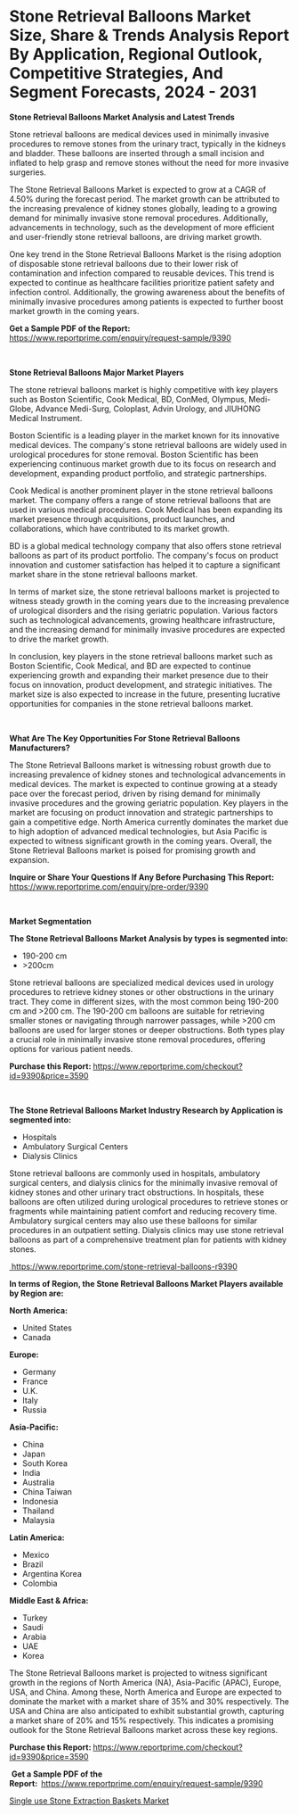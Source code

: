<p><h1>Stone Retrieval Balloons Market Size, Share & Trends Analysis Report By Application, Regional Outlook, Competitive Strategies, And Segment Forecasts, 2024 - 2031</h1></p><p><strong>Stone Retrieval Balloons Market Analysis and Latest Trends</strong></p>
<p><p>Stone retrieval balloons are medical devices used in minimally invasive procedures to remove stones from the urinary tract, typically in the kidneys and bladder. These balloons are inserted through a small incision and inflated to help grasp and remove stones without the need for more invasive surgeries.</p><p>The Stone Retrieval Balloons Market is expected to grow at a CAGR of 4.50% during the forecast period. The market growth can be attributed to the increasing prevalence of kidney stones globally, leading to a growing demand for minimally invasive stone removal procedures. Additionally, advancements in technology, such as the development of more efficient and user-friendly stone retrieval balloons, are driving market growth.</p><p>One key trend in the Stone Retrieval Balloons Market is the rising adoption of disposable stone retrieval balloons due to their lower risk of contamination and infection compared to reusable devices. This trend is expected to continue as healthcare facilities prioritize patient safety and infection control. Additionally, the growing awareness about the benefits of minimally invasive procedures among patients is expected to further boost market growth in the coming years.</p></p>
<p><strong>Get a Sample PDF of the Report:&nbsp;</strong> <a href="https://www.reportprime.com/enquiry/request-sample/9390">https://www.reportprime.com/enquiry/request-sample/9390</a></p>
<p>&nbsp;</p>
<p><strong>Stone Retrieval Balloons Major Market Players</strong></p>
<p><p>The stone retrieval balloons market is highly competitive with key players such as Boston Scientific, Cook Medical, BD, ConMed, Olympus, Medi-Globe, Advance Medi-Surg, Coloplast, Advin Urology, and JIUHONG Medical Instrument.</p><p>Boston Scientific is a leading player in the market known for its innovative medical devices. The company's stone retrieval balloons are widely used in urological procedures for stone removal. Boston Scientific has been experiencing continuous market growth due to its focus on research and development, expanding product portfolio, and strategic partnerships.</p><p>Cook Medical is another prominent player in the stone retrieval balloons market. The company offers a range of stone retrieval balloons that are used in various medical procedures. Cook Medical has been expanding its market presence through acquisitions, product launches, and collaborations, which have contributed to its market growth.</p><p>BD is a global medical technology company that also offers stone retrieval balloons as part of its product portfolio. The company's focus on product innovation and customer satisfaction has helped it to capture a significant market share in the stone retrieval balloons market.</p><p>In terms of market size, the stone retrieval balloons market is projected to witness steady growth in the coming years due to the increasing prevalence of urological disorders and the rising geriatric population. Various factors such as technological advancements, growing healthcare infrastructure, and the increasing demand for minimally invasive procedures are expected to drive the market growth.</p><p>In conclusion, key players in the stone retrieval balloons market such as Boston Scientific, Cook Medical, and BD are expected to continue experiencing growth and expanding their market presence due to their focus on innovation, product development, and strategic initiatives. The market size is also expected to increase in the future, presenting lucrative opportunities for companies in the stone retrieval balloons market.</p></p>
<p>&nbsp;</p>
<p><strong>What Are The Key Opportunities For Stone Retrieval Balloons Manufacturers?</strong></p>
<p><p>The Stone Retrieval Balloons market is witnessing robust growth due to increasing prevalence of kidney stones and technological advancements in medical devices. The market is expected to continue growing at a steady pace over the forecast period, driven by rising demand for minimally invasive procedures and the growing geriatric population. Key players in the market are focusing on product innovation and strategic partnerships to gain a competitive edge. North America currently dominates the market due to high adoption of advanced medical technologies, but Asia Pacific is expected to witness significant growth in the coming years. Overall, the Stone Retrieval Balloons market is poised for promising growth and expansion.</p></p>
<p><strong>Inquire or Share Your Questions If Any Before Purchasing This Report:</strong> <a href="https://www.reportprime.com/enquiry/pre-order/9390">https://www.reportprime.com/enquiry/pre-order/9390</a></p>
<p>&nbsp;</p>
<p><strong>Market Segmentation</strong></p>
<p><strong>The Stone Retrieval Balloons Market Analysis by types is segmented into:</strong></p>
<p><ul><li>190-200 cm</li><li>>200cm</li></ul></p>
<p><p>Stone retrieval balloons are specialized medical devices used in urology procedures to retrieve kidney stones or other obstructions in the urinary tract. They come in different sizes, with the most common being 190-200 cm and >200 cm. The 190-200 cm balloons are suitable for retrieving smaller stones or navigating through narrower passages, while >200 cm balloons are used for larger stones or deeper obstructions. Both types play a crucial role in minimally invasive stone removal procedures, offering options for various patient needs.</p></p>
<p><strong>Purchase this Report:&nbsp;</strong><a href="https://www.reportprime.com/checkout?id=9390&price=3590">https://www.reportprime.com/checkout?id=9390&price=3590</a></p>
<p>&nbsp;</p>
<p><strong>The Stone Retrieval Balloons Market Industry Research by Application is segmented into:</strong></p>
<p><ul><li>Hospitals</li><li>Ambulatory Surgical Centers</li><li>Dialysis Clinics</li></ul></p>
<p><p>Stone retrieval balloons are commonly used in hospitals, ambulatory surgical centers, and dialysis clinics for the minimally invasive removal of kidney stones and other urinary tract obstructions. In hospitals, these balloons are often utilized during urological procedures to retrieve stones or fragments while maintaining patient comfort and reducing recovery time. Ambulatory surgical centers may also use these balloons for similar procedures in an outpatient setting. Dialysis clinics may use stone retrieval balloons as part of a comprehensive treatment plan for patients with kidney stones.</p></p>
<p><a href="https://www.reportprime.com/stone-retrieval-balloons-r9390">&nbsp;https://www.reportprime.com/stone-retrieval-balloons-r9390</a></p>
<p><strong>In terms of Region, the Stone Retrieval Balloons Market Players available by Region are:</strong></p>
<p>
    <p> <strong> North America: </strong>
        <ul>
            <li>United States</li>
            <li>Canada</li>
        </ul>
        </p> 
    <p> <strong> Europe: </strong>
        <ul>
            <li>Germany</li>
            <li>France</li>
            <li>U.K.</li>
            <li>Italy</li>
            <li>Russia</li>
        </ul>
        </p> 
    <p> <strong> Asia-Pacific: </strong>
        <ul>
            <li>China</li>
            <li>Japan</li>
            <li>South Korea</li>
            <li>India</li>
            <li>Australia</li>
            <li>China Taiwan</li>
            <li>Indonesia</li>
            <li>Thailand</li>
            <li>Malaysia</li>
        </ul>
        </p> 
    <p> <strong> Latin America: </strong>
        <ul>
            <li>Mexico</li>
            <li>Brazil</li>
            <li>Argentina Korea</li>
            <li>Colombia</li>
        </ul>
        </p> 
    <p> <strong> Middle East & Africa: </strong>
        <ul>
            <li>Turkey</li>
            <li>Saudi</li>
            <li>Arabia</li>
            <li>UAE</li>
            <li>Korea</li>
        </ul>
    </p>
    </p>
<p><p>The Stone Retrieval Balloons market is projected to witness significant growth in the regions of North America (NA), Asia-Pacific (APAC), Europe, USA, and China. Among these, North America and Europe are expected to dominate the market with a market share of 35% and 30% respectively. The USA and China are also anticipated to exhibit substantial growth, capturing a market share of 20% and 15% respectively. This indicates a promising outlook for the Stone Retrieval Balloons market across these key regions.</p></p>
<p><strong>Purchase this Report: </strong><a href="https://www.reportprime.com/checkout?id=9390&price=3590">https://www.reportprime.com/checkout?id=9390&price=3590</a></p>
<p>&nbsp;<strong>Get a Sample PDF of the Report:&nbsp;&nbsp;</strong><a href="https://www.reportprime.com/enquiry/request-sample/9390">https://www.reportprime.com/enquiry/request-sample/9390</a></p>
<p><strong></strong></p>
<p><p><a href="https://github.com/pizolina/Market-Research-Report-List-4/blob/main/single-use-stone-extraction-baskets-market.md">Single use Stone Extraction Baskets Market</a></p></p>